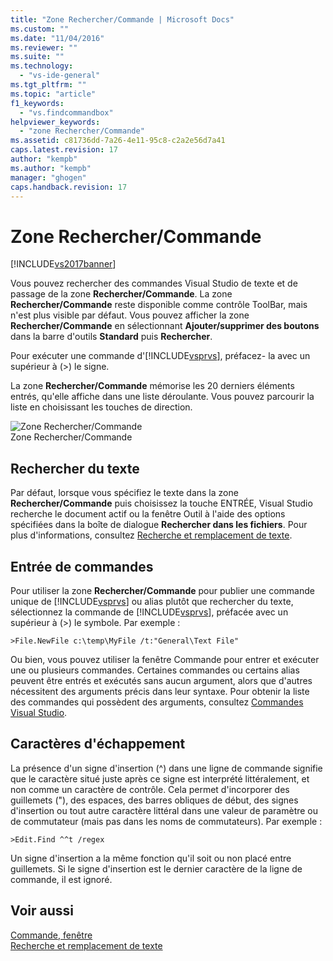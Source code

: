 ```yaml
---
title: "Zone Rechercher/Commande | Microsoft Docs"
ms.custom: ""
ms.date: "11/04/2016"
ms.reviewer: ""
ms.suite: ""
ms.technology: 
  - "vs-ide-general"
ms.tgt_pltfrm: ""
ms.topic: "article"
f1_keywords: 
  - "vs.findcommandbox"
helpviewer_keywords: 
  - "zone Rechercher/Commande"
ms.assetid: c81736dd-7a26-4e11-95c8-c2a2e56d7a41
caps.latest.revision: 17
author: "kempb"
ms.author: "kempb"
manager: "ghogen"
caps.handback.revision: 17
---
```

# Zone Rechercher/Commande
[!INCLUDE[vs2017banner](../code-quality/includes/vs2017banner.md)]

Vous pouvez rechercher des commandes Visual Studio de texte et de passage de la zone **Rechercher\/Commande**.  La zone **Rechercher\/Commande** reste disponible comme contrôle ToolBar, mais n'est plus visible par défaut.  Vous pouvez afficher la zone **Rechercher\/Commande** en sélectionnant **Ajouter\/supprimer des boutons** dans la barre d'outils **Standard** puis **Rechercher**.  
  
 Pour exécuter une commande d'[!INCLUDE[vsprvs](../code-quality/includes/vsprvs_md.md)], préfacez\- la avec un supérieur à \(\>\) le signe.  
  
 La zone **Rechercher\/Commande** mémorise les 20 derniers éléments entrés, qu'elle affiche dans une liste déroulante.  Vous pouvez parcourir la liste en choisissant les touches de direction.  
  
 ![Zone Rechercher&#47;Commande](../ide/media/findcommandbox.png "FindCommandBox")  
Zone Rechercher\/Commande  
  
## Rechercher du texte  
 Par défaut, lorsque vous spécifiez le texte dans la zone **Rechercher\/Commande** puis choisissez la touche ENTRÉE, Visual Studio recherche le document actif ou la fenêtre Outil à l'aide des options spécifiées dans la boîte de dialogue **Rechercher dans les fichiers**.  Pour plus d'informations, consultez [Recherche et remplacement de texte](../ide/finding-and-replacing-text.md).  
  
## Entrée de commandes  
 Pour utiliser la zone **Rechercher\/Commande** pour publier une commande unique de [!INCLUDE[vsprvs](../code-quality/includes/vsprvs_md.md)] ou alias plutôt que rechercher du texte, sélectionnez la commande de [!INCLUDE[vsprvs](../code-quality/includes/vsprvs_md.md)], préfacée avec un supérieur à \(\>\) le symbole.  Par exemple :  
  
```  
>File.NewFile c:\temp\MyFile /t:"General\Text File"  
```  
  
 Ou bien, vous pouvez utiliser la fenêtre Commande pour entrer et exécuter une ou plusieurs commandes.  Certaines commandes ou certains alias peuvent être entrés et exécutés sans aucun argument, alors que d'autres nécessitent des arguments précis dans leur syntaxe.  Pour obtenir la liste des commandes qui possèdent des arguments, consultez [Commandes Visual Studio](../ide/reference/visual-studio-commands.md).  
  
## Caractères d'échappement  
 La présence d'un signe d'insertion \(^\) dans une ligne de commande signifie que le caractère situé juste après ce signe est interprété littéralement, et non comme un caractère de contrôle.  Cela permet d'incorporer des guillemets \("\), des espaces, des barres obliques de début, des signes d'insertion ou tout autre caractère littéral dans une valeur de paramètre ou de commutateur \(mais pas dans les noms de commutateurs\).  Par exemple :  
  
```  
>Edit.Find ^^t /regex  
```  
  
 Un signe d'insertion a la même fonction qu'il soit ou non placé entre guillemets.  Si le signe d'insertion est le dernier caractère de la ligne de commande, il est ignoré.  
  
## Voir aussi  
 [Commande, fenêtre](../ide/reference/command-window.md)   
 [Recherche et remplacement de texte](../ide/finding-and-replacing-text.md)